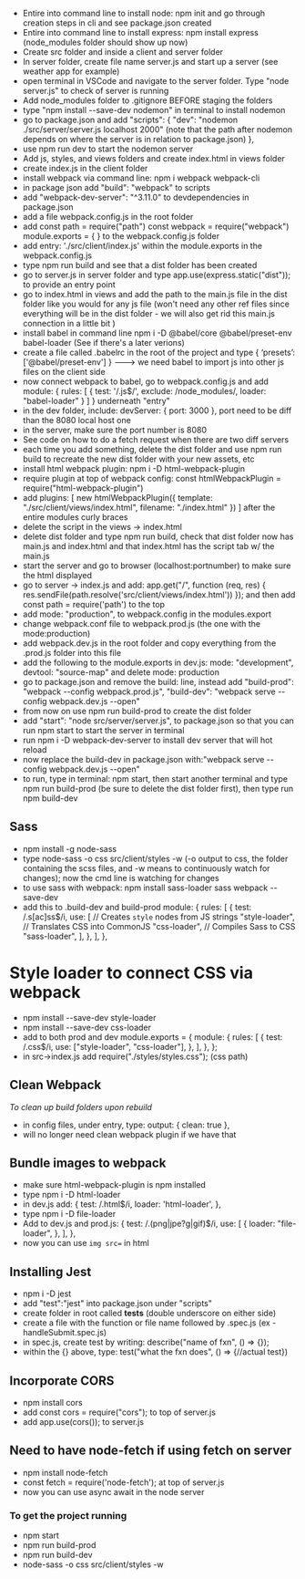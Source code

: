 - Entire into command line to install node: npm init and go through creation steps in cli and see package.json created
- Entire into command line to install express: npm install express (node_modules folder should show up now)
- Create src folder and inside a client and server folder 
- In server folder, create file name server.js and start up a server (see weather app for example)
- open terminal in VSCode and navigate to the server folder. Type "node server.js" to check of server is running
- Add node_modules folder to .gitignore BEFORE staging the folders 
- type "npm install --save-dev nodemon" in terminal to install nodemon
- go to package.json and add 
"scripts": {
    "dev": "nodemon ./src/server/server.js localhost 2000" (note that the path after nodemon depends on where the server is in relation to package.json)
  },
- use npm run dev to start the nodemon server
- Add js, styles, and views folders and create index.html in views folder 
- create index.js in the client folder
- install webpack via command line: npm i webpack webpack-cli 
- in package json add "build": "webpack" to scripts
- add "webpack-dev-server": "^3.11.0" to devdependencies in package.json
- add a file webpack.config.js in the root folder
- add const path = require("path")
const webpack = require("webpack")
module.exports = {
} to the webpack.config.js folder
- add entry: './src/client/index.js' within the module.exports in the webpack.config.js
- type npm run build and see that a dist folder has been created 
- go to server.js in server folder and type app.use(express.static("dist")); to provide an entry point 
- go to index.html in views and add the path to the main.js file in the dist folder like you would for any js file (won't need any other ref files since everything will be in the dist folder - we will also get rid this main.js connection in a little bit )
- install babel in command line npm i -D @babel/core @babel/preset-env babel-loader (See if there's a later verions) 
- create a file called .babelrc in the root of the project and type { ‘presets’: ['@babel/preset-env'] }   ---> we need babel to import js into other js files on the client side
- now connect webpack to babel, go to webpack.config.js and add 
       module: {
            rules: [
                    {
                test: '/\.js$/',
                exclude: /node_modules/,
                loader: "babel-loader"
                    }
            ]
    }   underneath "entry" 
- in the dev folder, include: devServer: {
    port: 3000
  },    port need to be diff than the 8080 local host one 
- in the server, make sure the port number is 8080
- See code on how to do a fetch request when there are two diff servers
- each time you add something, delete the dist folder and use npm run build to recreate the new dist folder with your new assets, etc 
- install html webpack plugin: npm i -D html-webpack-plugin
- require plugin at top of webpack config: const htmlWebpackPlugin = require("html-webpack-plugin")
- add 
plugins: [
      new htmlWebpackPlugin({
        template: "./src/client/views/index.html",
        filename: "./index.html"
      })
  ]   after the entire modules curly braces
- delete the script in the views -> index.html 
- delete dist folder and type npm run build, check that dist folder now has main.js and index.html and that index.html has the script tab w/ the main.js
- start the server and go to browser (localhost:portnumber) to make sure the html displayed
- go to server -> index.js and add: app.get("/", function (req, res) {
  res.sendFile(path.resolve('src/client/views/index.html'))
}); and then add const path = require('path') to the top
- add mode: "production", to webpack.config in the modules.export
- change webpack.conf file to webpack.prod.js (the one with the mode:production)
- add webpack.dev.js in the root folder and copy everything from the .prod.js folder into this file
- add the following to the module.exports in dev.js: mode: "development", 
  devtool: "source-map" and delete mode: production
- go to package.json and remove the build: line, instead add "build-prod": "webpack --config webpack.prod.js", "build-dev": "webpack serve  --config webpack.dev.js --open"
- from now on use npm run build-prod to create the dist folder
- add "start": "node src/server/server.js", to package.json so that you can run npm start to start the server in terminal
- run npm i -D webpack-dev-server to install dev server that will hot reload
- now replace the build-dev in package.json with:"webpack serve  --config webpack.dev.js --open"
- to run, type in terminal: npm start, then start another terminal and type npm run build-prod (be sure to delete the dist folder first), then type run npm build-dev


## Sass 
- npm install -g node-sass 
- type node-sass -o css src/client/styles -w  (-o output to css, the folder containing the scss files, and -w means to continuously watch for changes); now the cmd line is watching for changes
- to use sass with webpack: npm install sass-loader sass webpack --save-dev
- add this to .build-dev and build-prod 
module: {
    rules: [
      {
        test: /\.s[ac]ss$/i,
        use: [
          // Creates `style` nodes from JS strings
          "style-loader",
          // Translates CSS into CommonJS
          "css-loader",
          // Compiles Sass to CSS
          "sass-loader",
        ],
      },
    ],
  },

# Style loader to connect CSS via webpack 
- npm install --save-dev style-loader
- npm install --save-dev css-loader
- add to both prod and dev module.exports = {
  module: {
    rules: [
      {
        test: /\.css$/i,
        use: ["style-loader", "css-loader"],
      },
    ],
  },
};
- in src->index.js add require("./styles/styles.css"); (css path)

## Clean Webpack 
_To clean up build folders upon rebuild_
- in config files, under entry, type: output: {
    clean: true
  },
- will no longer need clean webpack plugin if we have that

## Bundle images to webpack 
- make sure html-webpack-plugin is npm installed 
- type npm i -D html-loader 
- in dev.js add: 
    {
        test: /\.html$/i,
        loader: 'html-loader',
      },
- type npm i -D file-loader
- Add to dev.js and prod.js: 
        {
          test: /\.(png|jpe?g|gif)$/i,
          use: [
            {
              loader: "file-loader",
            },
          ],
        },
- now you can use ```img src=``` in html

## Installing Jest 
- npm i -D jest 
- add "test":"jest" into package.json under "scripts"
- create folder in root called __tests__ (double underscore on either side)
- create a file with the function or file name followed by .spec.js (ex - handleSubmit.spec.js)
- in spec.js, create test by writing: 
describe("name of fxn", () => {}); 
- within the {} above, type: 
test("what the fxn does", () => {//actual test}) 


## Incorporate CORS
- npm install cors
- add const cors = require("cors"); to top of server.js
- add app.use(cors()); to server.js

## Need to have node-fetch if using fetch on server
- npm install node-fetch
- const fetch = require('node-fetch'); at top of server.js
- now you can use async await in the node server

### To get the project running 
- npm start 
- npm run build-prod
- npm run build-dev 
- node-sass -o css src/client/styles -w

